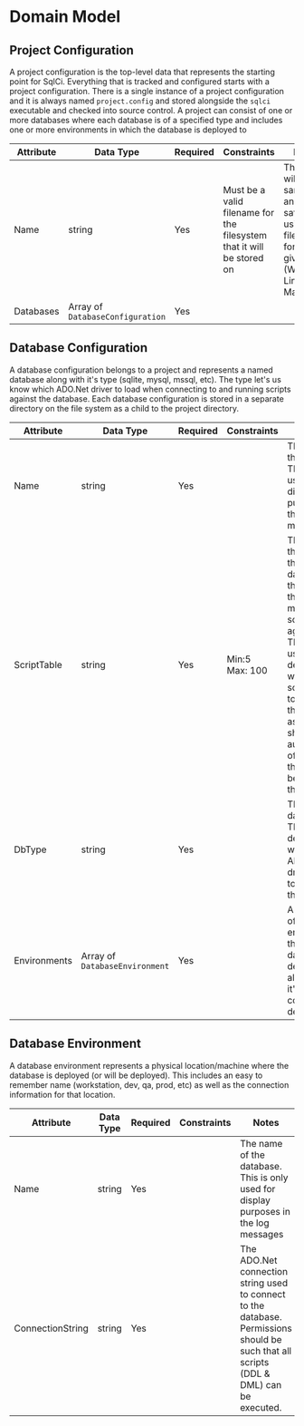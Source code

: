 # Domain Model

## Project Configuration

A project configuration is the top-level data that represents the starting point for SqlCi. Everything that is tracked and configured starts with a project configuration. There is a single instance of a project configuration and it is always named `project.config` and stored alongside the `sqlci` executable and checked into source control. A project can consist of one or more databases where each database is of a specified type and includes one or more environments in which the database is deployed to

| Attribute | Data Type                        | Required | Constraints                                                  | Notes                                                        |
| --------- | -------------------------------- | -------- | ------------------------------------------------------------ | ------------------------------------------------------------ |
| Name      | string                           | Yes      | Must be a valid filename for the filesystem that it will be stored on | The name will be sanitized and made safe for using as a file name for the given OS (Windows, Linux, MacOS) |
| Databases | Array of `DatabaseConfiguration` | Yes      |                                                              |                                                              |



## Database Configuration

A database configuration belongs to a project and represents a named database along with it's type (sqlite, mysql, mssql, etc). The type let's us know which ADO.Net driver to load when connecting to and running scripts against the database. Each database configuration is stored in a separate directory on the file system as a child to the project directory. 

| Attribute    | Data Type                      | Required | Constraints         | Notes                                                        |
| ------------ | ------------------------------ | -------- | ------------------- | ------------------------------------------------------------ |
| Name         | string                         | Yes      |                     | The name of the database. This is only used for display purposes in the log messages |
| ScriptTable  | string                         | Yes      | Min:5<br />Max: 100 | The name of the table in the target database that will hold the audit messages of scripts ran against it. This table is used for determining which sql scripts need to be ran for this migration as well as to show the audit history of scripts that have been ran in the past |
| DbType       | string                         | Yes      |                     | The type of database. This determines which ADO.Net driver we use to connect to the database. |
| Environments | Array of `DatabaseEnvironment` | Yes      |                     | A collection of different environments that this database is deployed to along with it's connection details |



## Database Environment

A database environment represents a physical location/machine where the database is deployed (or will be deployed). This includes an easy to remember name (workstation, dev, qa, prod, etc) as well as the connection information for that location.

| Attribute        | Data Type | Required | Constraints | Notes                                                        |
| ---------------- | --------- | -------- | ----------- | ------------------------------------------------------------ |
| Name             | string    | Yes      |             | The name of the database. This is only used for display purposes in the log messages |
| ConnectionString | string    | Yes      |             | The ADO.Net connection string used to connect to the database. Permissions should be such that all scripts (DDL & DML) can be executed. |
